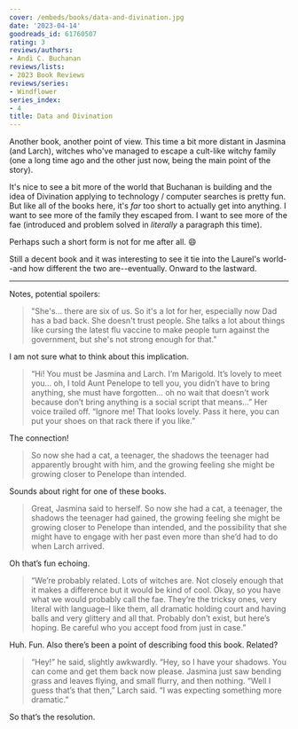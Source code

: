 ```yaml
---
cover: /embeds/books/data-and-divination.jpg
date: '2023-04-14'
goodreads_id: 61760507
rating: 3
reviews/authors:
- Andi C. Buchanan
reviews/lists:
- 2023 Book Reviews
reviews/series:
- Windflower
series_index:
- 4
title: Data and Divination
---
```

Another book, another point of view. This time a bit more distant in Jasmina (and Larch), witches who've managed to escape a cult-like witchy family (one a long time ago and the other just now, being the main point of the story). 

It's nice to see a bit more of the world that Buchanan is building and the idea of Divination applying to technology / computer searches is pretty fun. But like all of the books here, it's *far* too short to actually get into anything. I want to see more of the family they escaped from. I want to see more of the fae (introduced and problem solved in *literally* a paragraph this time). 

Perhaps such a short form is not for me after all. :smile:

Still a decent book and it was interesting to see it tie into the Laurel's world--and how different the two are--eventually. Onward to the lastward. 

<!--more--> 

---

Notes, potential spoilers:

> "She's... there are six of us. So it's a lot for her, especially now Dad has a bad back. She doesn't trust people. She talks a lot about things like cursing the latest flu vaccine to make people turn against the government, but she's not strong enough for that."

I am not sure what to think about this implication.

> “Hi! You must be Jasmina and Larch. I’m Marigold. It’s lovely to meet you… oh, I told Aunt Penelope to tell you, you didn’t have to bring anything, she must have forgotten… oh no wait that doesn’t work because don’t bring anything is a social script that means…” Her voice trailed off. “Ignore me! That looks lovely. Pass it here, you can put your shoes on that rack there if you like.”

The connection!

> So now she had a cat, a teenager, the shadows the teenager had apparently brought with him, and the growing feeling she might be growing closer to Penelope than intended.

Sounds about right for one of these books.

> Great, Jasmina said to herself. So now she had a cat, a teenager, the shadows the teenager had gained, the growing feeling she might be growing closer to Penelope than intended, and the possibility that she might have to engage with her past even more than she’d had to do when Larch arrived.

Oh that’s fun echoing.

> “We’re probably related. Lots of witches are. Not closely enough that it makes a difference but it would be kind of cool. Okay, so you have what we would probably call the fae. They’re the tricksy ones, very literal with language–I like them, all dramatic holding court and having balls and very glittery and all that. Probably don’t exist, but here’s hoping. Be careful who you accept food from just in case.”

Huh. Fun. Also there’s been a point of describing food this book. Related?

> “Hey!” he said, slightly awkwardly. “Hey, so I have your shadows. You can come and get them back now please. Jasmina just saw bending grass and leaves flying, and small flurry, and then nothing. “Well I guess that’s that then,” Larch said. “I was expecting something more dramatic.”

So that’s the resolution. 